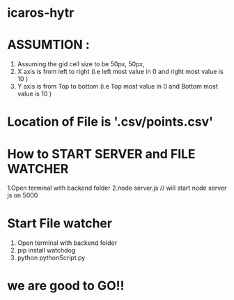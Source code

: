 # icaros-hytr

# ASSUMTION :
1. Assuming the gid cell size to be 50px, 50px,
2. X axis is from left to right (i.e left most value in 0 and right most value is 10 )
3. Y axis is from Top to bottom (i.e Top most value in 0 and Bottom most value is 10 )

# Location of File is '.csv/points.csv'

# How to START SERVER and FILE WATCHER

1.Open terminal with backend folder
2.node server.js   // will start node server js on 5000

# Start File watcher
1. Open terminal with backend folder
1. pip install watchdog
2. python pythonScript.py

# we are good to GO!!


